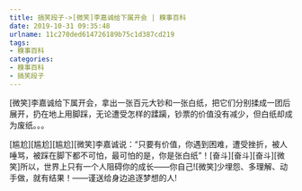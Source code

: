 ```yaml
---
title: 搞笑段子->[微笑]李嘉诚给下属开会 | 糗事百科
date: 2019-10-31 09:35:48
urlname: 11c270ded614726189b75c1d387cd219
tags: 
- 糗事百科
categories:
- 糗事百科
- 搞笑段子
---
```

[微笑]李嘉诚给下属开会，拿出一张百元大钞和一张白纸，把它们分别揉成一团后展开，扔在地上用脚踩，无论遭受怎样的蹂躏，钞票的价值没有减少，但白纸却成为废纸。。。

[尴尬][尴尬][尴尬][微笑]李嘉诚说：“只要有价值，你遇到困难，遭受挫折，被人唾骂，被踩在脚下都不可怕，最可怕的是，你是张白纸”！[奋斗][奋斗][奋斗][微笑]所以，世界上只有一个人阻碍你的成长——你自己![微笑]少埋怨、多理解、动手做，就有结果！——谨送给身边追逐梦想的人!


